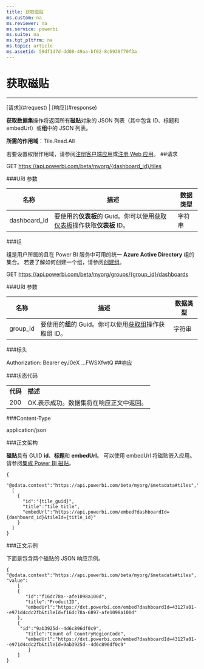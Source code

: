 ```yaml
---
title: 获取磁贴
ms.custom: na
ms.reviewer: na
ms.service: powerbi
ms.suite: na
ms.tgt_pltfrm: na
ms.topic: article
ms.assetid: 59df1d7d-dd08-49aa-bf02-8c6938f70f3a
---
```

# 获取磁贴
---

<a name="top"/>
[请求](#request) | [响应](#response)

**获取数据集**操作将返回所有**磁贴**对象的 JSON 列表（其中包含 ID、标题和 embedUrl）或**组**中的 JSON 列表。

**所需的作用域**：Tile.Read.All

若要设置权限作用域，请参阅[注册客户端应用](https://msdn.microsoft.com/en-US/library/dn877542.aspx)或[注册 Web 应用](https://msdn.microsoft.com/en-us/library/dn985955.aspx)。
<a name="request"/>
##请求

GET https://api.powerbi.com/beta/myorg/{dashboard_id}/tiles

###URI 参数

| 名称| 描述| 数据类型|
|-|-|-|
| dashboard_id| 要使用的<b>仪表板</b>的 Guid。你可以使用[获取仪表板](Get-Dashboards.md)操作获取**仪表板** ID。| 字符串|

###组

组是用户所属的且在 Power BI 服务中可用的统一 **Azure Active Directory** 组的集合。
若要了解如何创建一个组，请参阅[创建组](https://support.powerbi.com/knowledgebase/articles/654250)。

GET https://api.powerbi.com/beta/myorg/groups/{group_id}/dashboards

###URI 参数

| 名称| 描述| 数据类型|
|-|-|-|
| group_id| 要使用的<b>组</b>的 Guid。你可以使用[获取组](Get-Groups.md)操作获取组 ID。| 字符串|
###标头

Authorization: Bearer eyJ0eX ...FWSXfwtQ 
<a name="response"/>
##响应

###状态代码

<table>
  <tr>
    <td>
      <b>代码</b>
    </td>
    <td>
      <b>描述</b>
    </td>
  </tr>
  <tr>
    <td>200</td>
    <td>OK.表示成功。数据集将在响应正文中返回。</td>
  </tr>
</table>

###Content-Type

application/json

###正文架构

**磁贴**具有 GUID **id**、**标题**和 **embedUrl**。
可以使用 embedUrl 将磁贴嵌入应用。
请参阅[集成 Power BI 磁贴](Integrate-a-Power-BI-Tile.md)。

    {
      "@odata.context":"https://api.powerbi.com/beta/myorg/$metadata#tiles","value":
      [
        {
          "id":"{tile_guid}",
          "title":"tile_title",
          "embedUrl":"https://api.powerbi.com/embed?dashboardId={dashboard_id}&tileId={title_id}"
        }
      ]
    }

###正文示例

下面是包含两个磁贴的 JSON 响应示例。

    {
    "@odata.context":"https://api.powerbi.com/beta/myorg/$metadata#tiles", "value":
        [
        {
           "id":"f16dc78a--afe1098a100d",
           "title":"ProductID",
           "embedUrl":"https://dxt.powerbi.com/embed?dashboardId=43127a01--e971d4cdc2fb&tileId=f16dc78a-6897-afe1098a100d"
        },
        {
         "id":"9ab3925d--4d6c896df0c9",
           "title":"Count of CountryRegionCode",
           "embedUrl":"https://dxt.powerbi.com/embed?dashboardId=43127a01--e971d4cdc2fb&tileId=9ab3925d--4d6c896df0c9"
            }
        ]
    }

<a name="example"/>




